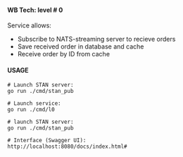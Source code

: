 #### WB Tech: level # 0

Service allows:
- Subscribe to NATS-streaming server to recieve orders
- Save received order in database and cache
- Receive order by ID from cache

#### USAGE
```
# Launch STAN server:
go run ./cmd/stan_pub
```
```
# Launch service: 
go run ./cmd/l0
```
```
# launch STAN server:
go run ./cmd/stan_pub
```
```
# Interface (Swagger UI):
http://localhost:8080/docs/index.html#
```
